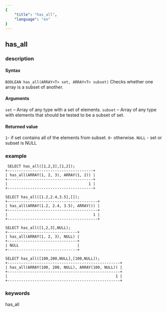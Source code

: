```yaml
---
{
    "title": "has_all",
    "language": "en"
}
---
```


<!-- 
Licensed to the Apache Software Foundation (ASF) under one
or more contributor license agreements.  See the NOTICE file
distributed with this work for additional information
regarding copyright ownership.  The ASF licenses this file
to you under the Apache License, Version 2.0 (the
"License"); you may not use this file except in compliance
with the License.  You may obtain a copy of the License at
  http://www.apache.org/licenses/LICENSE-2.0
Unless required by applicable law or agreed to in writing,
software distributed under the License is distributed on an
"AS IS" BASIS, WITHOUT WARRANTIES OR CONDITIONS OF ANY
KIND, either express or implied.  See the License for the
specific language governing permissions and limitations
under the License.
-->

## has_all

### description

#### Syntax

`BOOLEAN has_all(ARRAY<T> set, ARRAY<T> subset)`
Checks whether one array is a subset of another.

#### Arguments

`set` – Array of any type with a set of elements.
`subset` – Array of any type with elements that should be tested to be a subset of set.

#### Returned value

`1`- if set contains all of the elements from subset.
`0`- otherwise.
`NULL` - set or subset is NULL

### example

```
 SELECT has_all([1,2,3],[1,2]);
+--------------------------------------+
| has_all(ARRAY(1, 2, 3), ARRAY(1, 2)) |
+--------------------------------------+
|                                    1 |
+--------------------------------------+

SELECT has_all([1.2,2.4,3.5],[]);
+----------------------------------------+
| has_all(ARRAY(1.2, 2.4, 3.5), ARRAY()) |
+----------------------------------------+
|                                      1 |
+----------------------------------------+

SELECT has_all([1,2,3],NULL);
+-------------------------------+
| has_all(ARRAY(1, 2, 3), NULL) |
+-------------------------------+
| NULL                          |
+-------------------------------+

SELECT has_all([100,200,NULL],[100,NULL]);
+--------------------------------------------------+
| has_all(ARRAY(100, 200, NULL), ARRAY(100, NULL)) |
+--------------------------------------------------+
|                                                1 |
+--------------------------------------------------+
```

### keywords

has_all